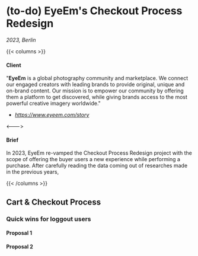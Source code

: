# (to-do) EyeEm's Checkout Process Redesign

_2023, Berlin_

{{< columns >}} <!-- begin columns block -->

#### Client

"**EyeEm** is a global photography community and marketplace. We connect our engaged creators with leading brands to provide original, unique and on-brand content. Our mission is to empower our community by offering them a platform to get discovered, while giving brands access to the most powerful creative imagery worldwide."

- _https://www.eyeem.com/story_

<---> <!-- magic separator, between columns -->

#### Brief

In 2023, EyeEm re-vamped the Checkout Process Redesign project with the scope of offering the buyer users a new experience while performing a purchase. After carefully reading the data coming out of researches made in the previous years,

{{< /columns >}}

## Cart & Checkout Process

### Quick wins for loggout users

#### Proposal 1

#### Proposal 2
